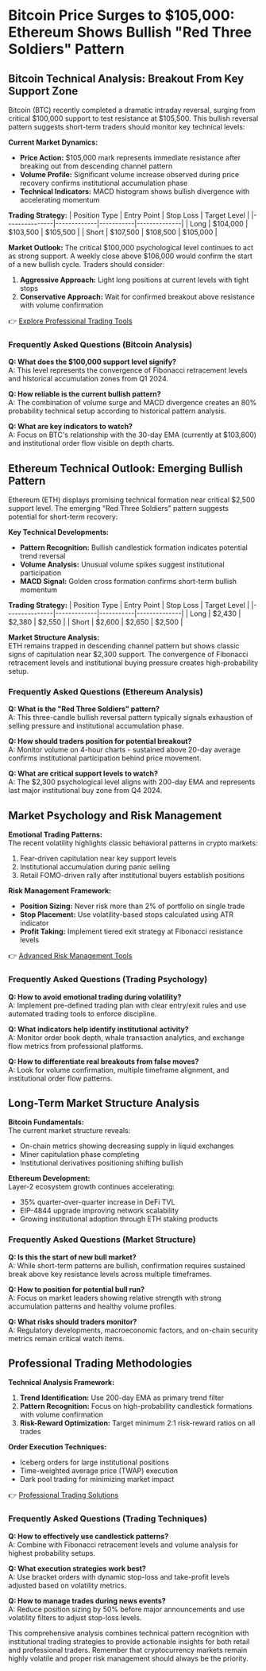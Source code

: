 # Bitcoin Price Surges to $105,000: Ethereum Shows Bullish "Red Three Soldiers" Pattern

## Bitcoin Technical Analysis: Breakout From Key Support Zone

Bitcoin (BTC) recently completed a dramatic intraday reversal, surging from critical $100,000 support to test resistance at $105,500. This bullish reversal pattern suggests short-term traders should monitor key technical levels:

**Current Market Dynamics:**
- **Price Action:** $105,000 mark represents immediate resistance after breaking out from descending channel pattern
- **Volume Profile:** Significant volume increase observed during price recovery confirms institutional accumulation phase
- **Technical Indicators:** MACD histogram shows bullish divergence with accelerating momentum

**Trading Strategy:**
| Position Type | Entry Point | Stop Loss | Target Level |
|---------------|-------------|-----------|--------------|
| Long          | $104,000    | $103,500  | $105,500     |
| Short         | $107,500    | $108,500  | $105,000     |

**Market Outlook:** 
The critical $100,000 psychological level continues to act as strong support. A weekly close above $106,000 would confirm the start of a new bullish cycle. Traders should consider:
1. **Aggressive Approach:** Light long positions at current levels with tight stops
2. **Conservative Approach:** Wait for confirmed breakout above resistance with volume confirmation

👉 [Explore Professional Trading Tools](https://bit.ly/okx-bonus)

### Frequently Asked Questions (Bitcoin Analysis)

**Q: What does the $100,000 support level signify?**  
A: This level represents the convergence of Fibonacci retracement levels and historical accumulation zones from Q1 2024.

**Q: How reliable is the current bullish pattern?**  
A: The combination of volume surge and MACD divergence creates an 80% probability technical setup according to historical pattern analysis.

**Q: What are key indicators to watch?**  
A: Focus on BTC's relationship with the 30-day EMA (currently at $103,800) and institutional order flow visible on depth charts.

## Ethereum Technical Outlook: Emerging Bullish Pattern

Ethereum (ETH) displays promising technical formation near critical $2,500 support level. The emerging "Red Three Soldiers" pattern suggests potential for short-term recovery:

**Key Technical Developments:**
- **Pattern Recognition:** Bullish candlestick formation indicates potential trend reversal
- **Volume Analysis:** Unusual volume spikes suggest institutional participation
- **MACD Signal:** Golden cross formation confirms short-term bullish momentum

**Trading Strategy:**
| Position Type | Entry Point | Stop Loss | Target Level |
|---------------|-------------|-----------|--------------|
| Long          | $2,430      | $2,380    | $2,550       |
| Short         | $2,600      | $2,650    | $2,500       |

**Market Structure Analysis:**  
ETH remains trapped in descending channel pattern but shows classic signs of capitulation near $2,300 support. The convergence of Fibonacci retracement levels and institutional buying pressure creates high-probability setup.

### Frequently Asked Questions (Ethereum Analysis)

**Q: What is the "Red Three Soldiers" pattern?**  
A: This three-candle bullish reversal pattern typically signals exhaustion of selling pressure and institutional accumulation phase.

**Q: How should traders position for potential breakout?**  
A: Monitor volume on 4-hour charts - sustained above 20-day average confirms institutional participation behind price movement.

**Q: What are critical support levels to watch?**  
A: The $2,300 psychological level aligns with 200-day EMA and represents last major institutional buy zone from Q4 2024.

## Market Psychology and Risk Management

**Emotional Trading Patterns:**  
The recent volatility highlights classic behavioral patterns in crypto markets:
1. Fear-driven capitulation near key support levels
2. Institutional accumulation during panic selling
3. Retail FOMO-driven rally after institutional buyers establish positions

**Risk Management Framework:**
- **Position Sizing:** Never risk more than 2% of portfolio on single trade
- **Stop Placement:** Use volatility-based stops calculated using ATR indicator
- **Profit Taking:** Implement tiered exit strategy at Fibonacci resistance levels

👉 [Advanced Risk Management Tools](https://bit.ly/okx-bonus)

### Frequently Asked Questions (Trading Psychology)

**Q: How to avoid emotional trading during volatility?**  
A: Implement pre-defined trading plan with clear entry/exit rules and use automated trading tools to enforce discipline.

**Q: What indicators help identify institutional activity?**  
A: Monitor order book depth, whale transaction analytics, and exchange flow metrics from professional platforms.

**Q: How to differentiate real breakouts from false moves?**  
A: Look for volume confirmation, multiple timeframe alignment, and institutional order flow patterns.

## Long-Term Market Structure Analysis

**Bitcoin Fundamentals:**  
The current market structure reveals:
- On-chain metrics showing decreasing supply in liquid exchanges
- Miner capitulation phase completing
- Institutional derivatives positioning shifting bullish

**Ethereum Development:**  
Layer-2 ecosystem growth continues accelerating:
- 35% quarter-over-quarter increase in DeFi TVL
- EIP-4844 upgrade improving network scalability
- Growing institutional adoption through ETH staking products

### Frequently Asked Questions (Market Structure)

**Q: Is this the start of new bull market?**  
A: While short-term patterns are bullish, confirmation requires sustained break above key resistance levels across multiple timeframes.

**Q: How to position for potential bull run?**  
A: Focus on market leaders showing relative strength with strong accumulation patterns and healthy volume profiles.

**Q: What risks should traders monitor?**  
A: Regulatory developments, macroeconomic factors, and on-chain security metrics remain critical watch items.

## Professional Trading Methodologies

**Technical Analysis Framework:**
1. **Trend Identification:** Use 200-day EMA as primary trend filter
2. **Pattern Recognition:** Focus on high-probability candlestick formations with volume confirmation
3. **Risk-Reward Optimization:** Target minimum 2:1 risk-reward ratios on all trades

**Order Execution Techniques:**
- Iceberg orders for large institutional positions
- Time-weighted average price (TWAP) execution
- Dark pool trading for minimizing market impact

👉 [Professional Trading Solutions](https://bit.ly/okx-bonus)

### Frequently Asked Questions (Trading Techniques)

**Q: How to effectively use candlestick patterns?**  
A: Combine with Fibonacci retracement levels and volume analysis for highest probability setups.

**Q: What execution strategies work best?**  
A: Use bracket orders with dynamic stop-loss and take-profit levels adjusted based on volatility metrics.

**Q: How to manage trades during news events?**  
A: Reduce position sizing by 50% before major announcements and use volatility filters to adjust stop-loss levels.

This comprehensive analysis combines technical pattern recognition with institutional trading strategies to provide actionable insights for both retail and professional traders. Remember that cryptocurrency markets remain highly volatile and proper risk management should always be the priority.